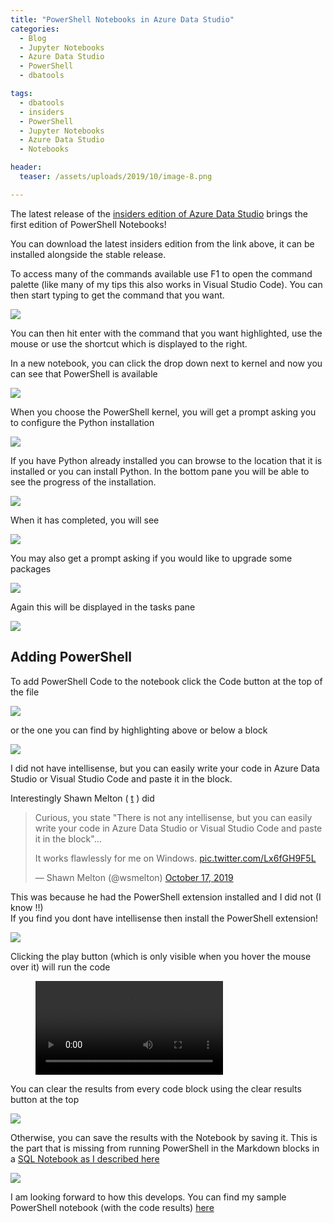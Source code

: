 ```yaml
---
title: "PowerShell Notebooks in Azure Data Studio"
categories:
  - Blog
  - Jupyter Notebooks
  - Azure Data Studio
  - PowerShell
  - dbatools

tags:
  - dbatools
  - insiders
  - PowerShell
  - Jupyter Notebooks
  - Azure Data Studio
  - Notebooks

header:
  teaser: /assets/uploads/2019/10/image-8.png

---
```

The latest release of the [insiders edition of Azure Data Studio](https://github.com/microsoft/azuredatastudio#try-out-the-latest-insiders-build-from-master) brings the first edition of PowerShell Notebooks!

You can download the latest insiders edition from the link above, it can be installed alongside the stable release.

To access many of the commands available use F1 to open the command palette (like many of my tips this also works in Visual Studio Code). You can then start typing to get the command that you want.

 ![](https://blog.robsewell.com/assets/uploads/2019/10/image-8.png )

You can then hit enter with the command that you want highlighted, use the mouse or use the shortcut which is displayed to the right.

In a new notebook, you can click the drop down next to kernel and now you can see that PowerShell is available

 ![](https://blog.robsewell.com/assets/uploads/2019/10/image-9.png )

When you choose the PowerShell kernel, you will get a prompt asking you to configure the Python installation

 ![](https://blog.robsewell.com/assets/uploads/2019/10/image-10.png )

If you have Python already installed you can browse to the location that it is installed or you can install Python. In the bottom pane you will be able to see the progress of the installation.

 ![](https://blog.robsewell.com/assets/uploads/2019/10/image-11.png )

When it has completed, you will see

 ![](https://blog.robsewell.com/assets/uploads/2019/10/image-12.png )

You may also get a prompt asking if you would like to upgrade some packages

 ![](https://blog.robsewell.com/assets/uploads/2019/10/image-13.png )

Again this will be displayed in the tasks pane

 ![](https://blog.robsewell.com/assets/uploads/2019/10/image-14.png )

**Adding PowerShell**
---------------------

  
To add PowerShell Code to the notebook click the Code button at the top of the file

![](https://blog.robsewell.com/assets/uploads/2019/10/image-15.png )

or the one you can find by highlighting above or below a block

![](https://blog.robsewell.com/assets/uploads/2019/10/image-16.png )

I did not have intellisense, but you can easily write your code in Azure Data Studio or Visual Studio Code and paste it in the block.  
  
Interestingly Shawn Melton ( [t](https://twitter.com/wsmelton) ) did

> Curious, you state "There is not any intellisense, but you can easily write your code in Azure Data Studio or Visual Studio Code and paste it in the block"…  
>   
> It works flawlessly for me on Windows. [pic.twitter.com/Lx6fGH9F5L](https://t.co/Lx6fGH9F5L)
> 
> — Shawn Melton (@wsmelton) [October 17, 2019](https://twitter.com/wsmelton/status/1184819132598013952?ref_src=twsrc%5Etfw)

This was because he had the PowerShell extension installed and I did not (I know !!)  
If you find you dont have intellisense then install the PowerShell extension!

 ![](https://blog.robsewell.com/assets/uploads/2019/10/image-17.png )

Clicking the play button (which is only visible when you hover the mouse over it) will run the code

<FIGURE class=wp-block-video><VIDEO src="https://blog.robsewell.com/wp-content/uploads/2019/10/2019-10-17_12-08-43.mp4" controls></VIDEO></FIGURE>

You can clear the results from every code block using the clear results button at the top

![](https://blog.robsewell.com/assets/uploads/2019/10/image-18.png )

Otherwise, you can save the results with the Notebook by saving it. This is the part that is missing from running PowerShell in the Markdown blocks in a [SQL Notebook as I described here](https://blog.robsewell.com/powershell-in-sql-notebooks-in-azure-data-studio/)

 ![](https://blog.robsewell.com/assets/uploads/2019/10/image-19.png )

I am looking forward to how this develops. You can find my sample PowerShell notebook (with the code results) [here](https://github.com/SQLDBAWithABeard/Presentations/blob/master/Notebooks/powershell.ipynb)

